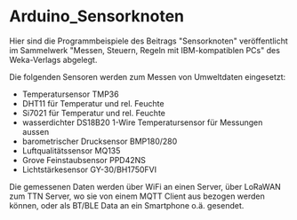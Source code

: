 # Arduino_Sensorknoten


Hier sind die Programmbeispiele des Beitrags "Sensorknoten" veröffentlicht im Sammelwerk "Messen, Steuern, Regeln mit IBM-kompatiblen PCs" des Weka-Verlags abgelegt.

Die folgenden Sensoren werden zum Messen von Umweltdaten eingesetzt:
* Temperatursensor TMP36
* DHT11 für Temperatur und rel. Feuchte
* Si7021 für Temperatur und rel. Feuchte
* wasserdichter DS18B20 1-Wire Temperatursensor für Messungen aussen
* barometrischer Drucksensor BMP180/280
* Luftqualitätssensor MQ135
* Grove Feinstaubsensor PPD42NS 
* Lichtstärkesensor GY-30/BH1750FVI

Die gemessenen Daten werden über WiFi an einen Server, über LoRaWAN zum TTN Server, wo sie von einem MQTT Client aus bezogen werden können, oder als BT/BLE Data an ein Smartphone o.ä. gesendet. 

